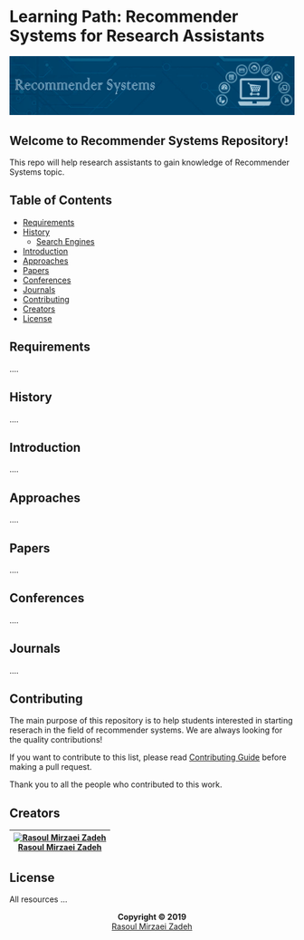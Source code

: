 # Learning Path: Recommender Systems for Research Assistants
<img src="banner.png"/>

## Welcome to Recommender Systems Repository!
This repo will help research assistants to gain knowledge of Recommender Systems topic.

## Table of Contents
* [Requirements](#requirements)
* [History](#history)
  * [Search Engines]()
* [Introduction](#introduction)
* [Approaches](#approaches)
* [Papers](#papers)
* [Conferences](#conferences)
* [Journals](#journals)
* [Contributing](#contributing)
* [Creators](#creators)
* [License](#license)

## Requirements
....
## History
....
## Introduction
....
## Approaches
....
## Papers
....
## Conferences
....
## Journals
....
## Contributing
The main purpose of this repository is to help students interested in starting reserach in the field of recommender systems. We are always looking for the quality contributions!

If you want to contribute to this list, please read [Contributing Guide](https://github.com/MirzaeiRasoul/recommender-systems/blob/master/CONTRIBUTING.md) before making a pull request.

Thank you to all the people who contributed to this work.

## Creators
|[![Rasoul Mirzaei Zadeh][mirzaeirasoul_avatar]][mirzaeirasoul_homepage]<br/>[Rasoul Mirzaei Zadeh][mirzaeirasoul_homepage]|
|---|

[mirzaeirasoul_homepage]: https://mirzaeirasoul.github.io
[mirzaeirasoul_avatar]: https://github.com/mirzaeirasoul.png?size=100


## License
All resources ...

<p align="center">
 <b>Copyright © 2019</b>
 <br>
 <a href="https://mirzaeirasoul.github.io">Rasoul Mirzaei Zadeh</a>
</p>
